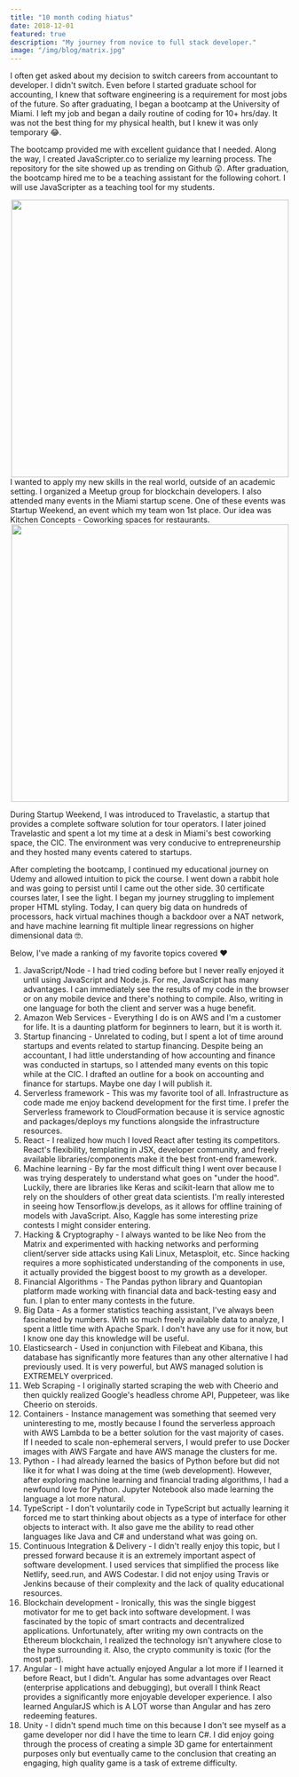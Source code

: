 ```yaml
---
title: "10 month coding hiatus"
date: 2018-12-01
featured: true
description: "My journey from novice to full stack developer."
image: "/img/blog/matrix.jpg"
---
```



I often get asked about my decision to switch careers from accountant to developer. I didn't switch. Even before I started graduate school for accounting, I knew that software engineering is a requirement for most jobs of the future. So after graduating, I began a bootcamp at the University of Miami. I left my job and began a daily routine of coding for 10+ hrs/day. It was not the best thing for my physical health, but I knew it was only temporary 😂.

The bootcamp provided me with excellent guidance that I needed. Along the way, I created JavaScripter.co to serialize my learning process. The repository for the site showed up as trending on Github 😲. After graduation, the bootcamp hired me to be a teaching assistant for the following cohort. I will use JavaScripter as a teaching tool for my students.

<div style="text-align:center">
  <img src="/img/blog/bootcamp.jpeg" width="500px">
</div>
I wanted to apply my new skills in the real world, outside of an academic setting. I organized a Meetup group for blockchain developers. I also attended many events in the Miami startup scene. One of these events was Startup Weekend, an event which my team won 1st place. Our idea was Kitchen Concepts - Coworking spaces for restaurants.

<div style="text-align:center">
<img src="/img/blog/startupweekend.jpg" width="500px">
</div>

During Startup Weekend, I was introduced to Travelastic, a startup that provides a complete software solution for tour operators. I later joined Travelastic and spent a lot my time at a desk in Miami's best coworking space, the CIC. The environment was very conducive to entrepreneurship and they hosted many events catered to startups.

After completing the bootcamp, I continued my educational journey on Udemy and allowed intuition to pick the course. I went down a rabbit hole and was going to persist until I came out the other side. 30 certificate courses later, I see the light. I began my journey struggling to implement proper HTML styling. Today, I can query big data on hundreds of processors, hack virtual machines though a backdoor over a NAT network, and have machine learning fit multiple linear regressions on higher dimensional data 🤓.

Below, I've made a ranking of my favorite topics covered ❤️

1. JavaScript/Node - I had tried coding before but I never really enjoyed it until using JavaScript and Node.js. For me, JavaScript has many advantages. I can immediately see the results of my code in the browser or on any mobile device and there's nothing to compile. Also, writing in one language for both the client and server was a huge benefit.
2. Amazon Web Services - Everything I do is on AWS and I'm a customer for life. It is a daunting platform for beginners to learn, but it is worth it.
3. Startup financing - Unrelated to coding, but I spent a lot of time around startups and events related to startup financing. Despite being an accountant, I had little understanding of how accounting and finance was conducted in startups, so I attended many events on this topic while at the CIC. I drafted an outline for a book on accounting and finance for startups. Maybe one day I will publish it.
4. Serverless framework - This was my favorite tool of all. Infrastructure as code made me enjoy backend development for the first time. I prefer the Serverless framework to CloudFormation because it is service agnostic and packages/deploys my functions alongside the infrastructure resources.
5. React - I realized how much I loved React after testing its competitors. React's flexibility, templating in JSX, developer community, and freely available libraries/components make it the best front-end framework.
6. Machine learning - By far the most difficult thing I went over because I was trying desperately to understand what goes on "under the hood". Luckily, there are libraries like Keras and scikit-learn that allow me to rely on the shoulders of other great data scientists. I'm really interested in seeing how Tensorflow.js develops, as it allows for offline training of models with JavaScript. Also, Kaggle has some interesting prize contests I might consider entering.
7. Hacking & Cryptography - I always wanted to be like Neo from the Matrix and experimented with hacking networks and performing client/server side attacks using Kali Linux, Metasploit, etc. Since hacking requires a more sophisticated understanding of the components in use, it actually provided the biggest boost to my growth as a developer.
8. Financial Algorithms - The Pandas python library and Quantopian platform made working with financial data and back-testing easy and fun. I plan to enter many contests in the future.
9. Big Data - As a former statistics teaching assistant, I've always been fascinated by numbers. With so much freely available data to analyze, I spent a little time with Apache Spark. I don't have any use for it now, but I know one day this knowledge will be useful.
10. Elasticsearch - Used in conjunction with Filebeat and Kibana, this database has significantly more features than any other alternative I had previously used. It is very powerful, but AWS managed solution is EXTREMELY overpriced.
11. Web Scraping - I originally started scraping the web with Cheerio and then quickly realized Google's headless chrome API, Puppeteer, was like Cheerio on steroids.
12. Containers - Instance management was something that seemed very uninteresting to me, mostly because I found the serverless approach with AWS Lambda to be a better solution for the vast majority of cases. If I needed to scale non-ephemeral servers, I would prefer to use Docker images with AWS Fargate and have AWS manage the clusters for me.
13. Python - I had already learned the basics of Python before but did not like it for what I was doing at the time (web development). However, after exploring machine learning and financial trading algorithms, I had a newfound love for Python. Jupyter Notebook also made learning the language a lot more natural.
14. TypeScript - I don't voluntarily code in TypeScript but actually learning it forced me to start thinking about objects as a type of interface for other objects to interact with. It also gave me the ability to read other languages like Java and C# and understand what was going on.
15. Continuous Integration & Delivery - I didn't really enjoy this topic, but I pressed forward because it is an extremely important aspect of software development. I used services that simplified the process like Netlify, seed.run, and AWS Codestar. I did not enjoy using Travis or Jenkins because of their complexity and the lack of quality educational resources.
16. Blockchain development - Ironically, this was the single biggest motivator for me to get back into software development. I was fascinated by the topic of smart contracts and decentralized applications. Unfortunately, after writing my own contracts on the Ethereum blockchain, I realized the technology isn't anywhere close to the hype surrounding it. Also, the crypto community is toxic (for the most part).
17. Angular - I might have actually enjoyed Angular a lot more if I learned it before React, but I didn't. Angular has some advantages over React (enterprise applications and debugging), but overall I think React provides a significantly more enjoyable developer experience. I also learned AngularJS which is A LOT worse than Angular and has zero redeeming features.
18. Unity - I didn't spend much time on this because I don't see myself as a game developer nor did I have the time to learn C#. I did enjoy going through the process of creating a simple 3D game for entertainment purposes only but eventually came to the conclusion that creating an engaging, high quality game is a task of extreme difficulty.